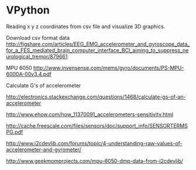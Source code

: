 # VPython
Reading x y z coordinates from csv file and visualize 3D graphics.

Download csv format data
http://figshare.com/articles/EEG_EMG_accelerometer_and_gyroscope_data_for_a_FES_mediated_brain_computer_interface_BCI_aiming_to_suppress_neurological_tremor/879661

MPU 6050
http://www.invensense.com/mems/gyro/documents/PS-MPU-6000A-00v3.4.pdf

Calculate G's of accelerometer

http://electronics.stackexchange.com/questions/1468/calculate-gs-of-an-accelerometer

http://www.ehow.com/how_11370091_accelerometers-sensitivity.html

http://cache.freescale.com/files/sensors/doc/support_info/SENSORTERMSPG.pdf

http://www.i2cdevlib.com/forums/topic/4-understanding-raw-values-of-accelerometer-and-gyrometer/ 

http://www.geekmomprojects.com/mpu-6050-dmp-data-from-i2cdevlib/

